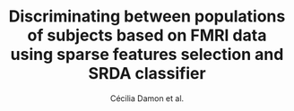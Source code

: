---
cat: gaia
subcat: signature
bestof: false
author: Cécilia Damon et al.
title: Discriminating between populations of subjects based on FMRI data using sparse features selection and SRDA classifier
year: 2008
type: inproceedings
booktitle: MICCAI Analysis of Functional Medical Images Workshop
---